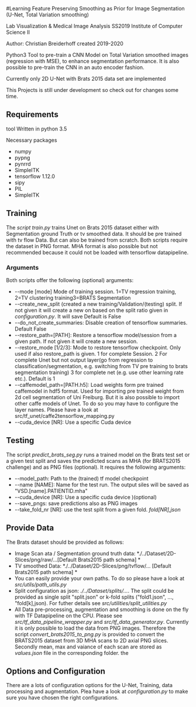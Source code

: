 #Learning Feature Preserving Smoothing as Prior for Image Segmentation (U-Net, Total Variation smoothing)

Lab Visualization & Medical Image Analysis SS2019
Institute of Computer Science II

Author: Christian Breiderhoff
created  2019-2020

Python3 Tool to pre-train a CNN Model on Total Variation smoothed images (regression with MSE), to enhance segmentation performance.
It is also possible to pre-train the CNN in an auto encoder fashion.

Currently only 2D U-Net with Brats 2015 data set are implemented

This Projects is still under development so check out for changes some time.
## Requirements
tool
Written in python 3.5

Necessary packages
  - numpy
  - pypng
  - pynrrd
  - SimpleITK
  - tensorflow 1.12.0
  - sipy
  - PIL
  - SimpleITK

## Training


The *script train.py* trains Unet on Brats 2015 dataset either with Segmentation ground Truth or tv smoothed data. It should be pre trained with tv flow Data. But can also be trained from scratch. Both scripts require the dataset  in PNG format. MHA format is also possible but not recommended because it could not be loaded with tensorflow datapipeline.

### Arguments

Both scripts offer the following (optional) arguments:
* --mode  [mode] Mode of training session. 1=TV regression training, 2=TV clustering training3=BRATS Segmentation
* --create_new_split (created a new training/Validation/(testing) split. If not given it will create a new on based on the split ratio given in *configuration.py*. It will save Default is False
* --do_not_create_summaries: Disable creation of tensorflow summaries. Default False
* --restore_path=[PATH]: Restore a tensorflow model/session from a given path. If not given it will create a new session.
* --restore_mode [1/2/3]: Mode to restore tensorflow checkpoint. Only used if also restore_path is given. 1 for complete Session. 2 For complete Unet but not output layer(go from regression to classification/segmentation, e.g. switching from TV pre training to brats segmentation training) 3 for complete net (e.g. use other learning rate etc.). Default is 1
* --caffemodel_path=[PATH.h5]: Load weights form pre trained caffemodel in hdf5 format. Used for importing pre trained weight from 2d cell segmentation of Uni Freiburg. But it is also possible to import other caffe models of Unet. To do so you may have to configure the layer names. Please have a look at src/tf_unet/caffe2tensorflow_mapping.py
* --cuda_device [NR]: Use a specific Cuda device



## Testing

The script *predict_brats_seg.py* runs a trained model on the Brats test set or a given test split and saves the 
predicted scans as MHA (for BRATS2015 challenge) and as PNG files (optional). It requires the following arguments:


* --model_path: Path to the (trained) tf model checkpoint
* --name [NAME]: Name for the test run. The output siles will be saved as "VSD.[name].PATIENTID.mha" 
* --cuda_device [NR]: Use a specific cuda device )(optional)
* --save_pngs: save predictions also as PNG images
* --take_fold_nr [NR]: use the test split from a given fold. *fold[NR],json*

## Provide Data
The Brats dataset should be provided as follows:

  - Image Scan ata / Segmentation ground truth data: *./../Dataset/2D-Slices/png/raw/...[Default Brats2015 path schema] *
  - TV smoothed Data: *./../Dataset/2D-Slices/png/tvflow/... [Default Brats2015 path schema] *
  - You can easily provide your own paths. To do so please have a look at *src/utils/path_utils.py*
  - Split configuration as json: *./../Dataset/splits/...*. The split could be provided as single split "split.json" 
  or k-fold splits ("fold1.json", ..., "fold[k],json). For futher details see *src/utilities/split_utilities.py*
  - All Data pre-processing, augmentation and smoothing is done on the fly with TF Datapipeline on the CPU. Please see 
  *src/tf_data_pipeline_wrapper.py* and *src/tf_data_generator.py*. Currently it is only possible to load the data from 
  PNG images. Therefore the script *convert_brats2015_to_png.py* is provided to convert the BRATS2015 dataset from 3D MHA
  scans to 2D axial PNG slices. Secondly mean, max and vaiance of each scan are stored as *values.json* file in the
  corresponding folder. the
 


 ## Options and Configuration
 
There are a lots of configuration options for the U-Net, Training, data processing and augmentation. Plea have a look at *configuration.py* to make sure you have chosen the right configurations.

